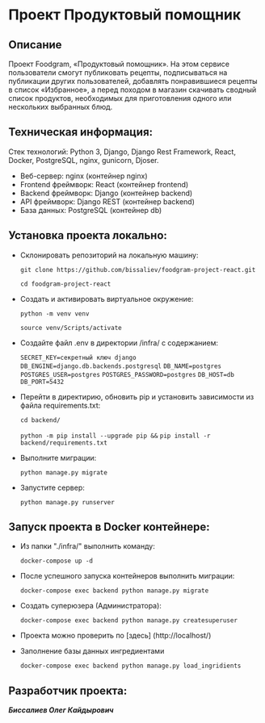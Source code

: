 # Проект Продуктовый помощник
## **Описание**
Проект Foodgram, «Продуктовый помощник». На этом сервисе пользователи смогут публиковать рецепты, подписываться на публикации других пользователей, добавлять понравившиеся рецепты в список «Избранное», а перед походом в магазин скачивать сводный список продуктов, необходимых для приготовления одного или нескольких выбранных блюд.

## **Техническая информация:**
Стек технологий: Python 3, Django, Django Rest Framework, React, Docker, PostgreSQL, nginx, gunicorn, Djoser.

- Веб-сервер: nginx (контейнер nginx)
- Frontend фреймворк: React (контейнер frontend)
- Backend фреймворк: Django (контейнер backend)
- API фреймворк: Django REST (контейнер backend)
- База данных: PostgreSQL (контейнер db)

## **Установка проекта локально:**
- Склонировать репозиторий на локальную машину:

  `git clone https://github.com/bissaliev/foodgram-project-react.git`
  
  `cd foodgram-project-react`

- Cоздать и активировать виртуальное окружение:

  `python -m venv venv`
  
  `source venv/Scripts/activate`
  
- Cоздайте файл .env в директории /infra/ с содержанием:

  `SECRET_KEY=секретный ключ django`
  `DB_ENGINE=django.db.backends.postgresql`
  `DB_NAME=postgres`
  `POSTGRES_USER=postgres`
  `POSTGRES_PASSWORD=postgres`
  `DB_HOST=db`
  `DB_PORT=5432`

- Перейти в директирию, обновить pip и установить зависимости из файла requirements.txt:

  `cd backend/`
  
  `python -m pip install --upgrade pip &&`
  `pip install -r backend/requirements.txt`
- Выполните миграции:

  `python manage.py migrate`

- Запустите сервер:

  `python manage.py runserver`

## **Запуск проекта в Docker контейнере:**
- Из папки "./infra/" выполнить команду:

  `docker-compose up -d`

- После успешного запуска контейнеров выполнить миграции:

  `docker-compose exec backend python manage.py migrate`
- Создать суперюзера (Администратора):

  `docker-compose exec backend python manage.py createsuperuser`
- Проекта можно проверить по [здесь] (http://localhost/)
- Заполнение базы данных ингредиентами

  `docker-compose exec backend python manage.py load_ingridients`
## **Разработчик проекта:**
***Биссалиев Олег Кайдырович***

